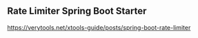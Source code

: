 ## Rate Limiter Spring Boot Starter

https://verytools.net/xtools-guide/posts/spring-boot-rate-limiter
